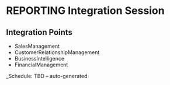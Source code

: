 # REPORTING Integration Session

## Integration Points
- SalesManagement
- CustomerRelationshipManagement
- BusinessIntelligence
- FinancialManagement

_Schedule: TBD – auto-generated
